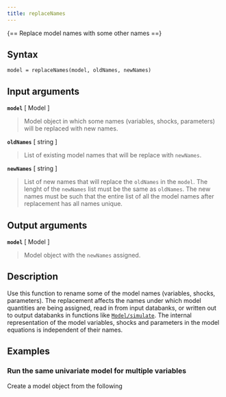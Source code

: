 ```yaml
---
title: replaceNames
---
```


{== Replace model names with some other names ==}


## Syntax

    model = replaceNames(model, oldNames, newNames)


## Input arguments

__`model`__ [ Model ]
>
> Model object in which some names (variables, shocks, parameters) will be
> replaced with new names. 
>

__`oldNames`__ [ string ] 
>
> List of existing model names that will be replace with `newNames`.
>

__`newNames`__ [ string ]
>
> List of new names that will replace the `oldNames` in the `model`. The
> lenght of the `newNames` list must be the same as `oldNames`. The new
> names must be such that the entire list of all the model names after
> replacement has all names unique.
>

## Output arguments

__`model`__ [ Model ]
>
> Model object with the `newNames` assigned.
>


## Description

Use this function to rename some of the model names (variables, shocks,
parameters). The replacement affects the names under which model quantities
are being assigned, read in from input databanks, or written out to output
databanks in functions like [`Model/simulate`](simulate.md). The internal
representation of the model variables, shocks and parameters in the model
equations is independent of their names.


## Examples

### Run the same univariate model for multiple variables

Create a model object from the following 
